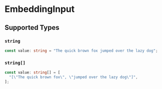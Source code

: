 # EmbeddingInput


## Supported Types

### `string`

```typescript
const value: string = "The quick brown fox jumped over the lazy dog";
```

### `string[]`

```typescript
const value: string[] = [
  "[\"The quick brown fox\", \"jumped over the lazy dog\"]",
];
```

